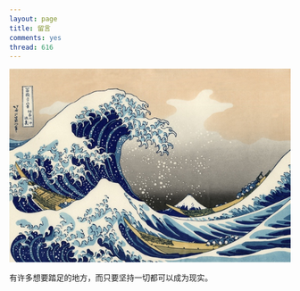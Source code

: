 ```yaml
---
layout: page
title: 留言
comments: yes
thread: 616
---
```


![welcome](guest.jpg)


有许多想要踏足的地方，而只要坚持一切都可以成为现实。
